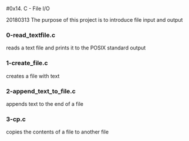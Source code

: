 #0x14. C - File I/O

20180313
The purpose of this project is to introduce file input and output

### 0-read_textfile.c
reads a text file and prints it to the POSIX standard output

### 1-create_file.c
creates a file with text

### 2-append_text_to_file.c
appends text to the end of a file

### 3-cp.c
copies the contents of a file to another file
